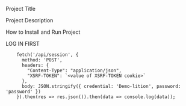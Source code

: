 Project Title

Project Description

How to Install and Run Project


LOG IN FIRST

        fetch('/api/session', {
          method: 'POST',
          headers: {
            "Content-Type": "application/json",
            "XSRF-TOKEN": `<value of XSRF-TOKEN cookie>`
          },
          body: JSON.stringify({ credential: 'Demo-lition', password: 'password' })
        }).then(res => res.json()).then(data => console.log(data));
